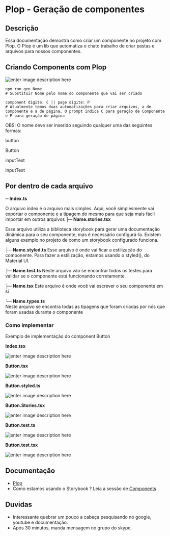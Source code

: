 
# Plop - Geração de componentes

## Descrição

Essa documentação demostra como criar um componente no projeto com Plop. O Plop é um lib que automatiza o chato trabalho de criar pastas e arquivos para nossos componentes.

## Criando Components com Plop
![enter image description here](https://res.cloudinary.com/dgorwmjud/image/upload/v1647124242/Documenta%C3%A7%C3%A3o%20Opti/carbon_3_hobte2.png)
 </div> 

    npm run gen Nome 
    # Substituir Nome pelo nome do componente que vai ser criado
    
    component digite: C || page digite: P
    # Atualmente temos duas automatizações para criar arquivos, a de componente e a de página, O prompt indica C para geração de Componente e P para geração de página

OBS: O nome deve ser inserido seguindo qualquer uma das seguintes formas: 

button

Button

inputText 

InputText 
 
## Por dentro de cada arquivo

  **─ Index.ts**
  
O arquivo index é o arquivo mais simples. Aqui, você simplesmente vai exportar o componente e a tipagem do mesmo para que seja mais fácil importar em outros arquivos
**├─ Name.stories.tsx**

Esse arquivo utiliza a biblioteca storybook para gerar uma documentação dinâmica para o seu componente, mas é necessário configurá-la. Existem alguns exemplo no projeto de como um storybook configurado funciona.

**├─ Name.styled.ts**
Esse arquivo é onde vai ficar a estilização do componente. Para fazer a estilização, estamos usando o styled(), do Material UI.  

**├─  Name.test.ts** 
 Neste arquivo vão se encontrar todos os testes para validar se o componente está funcionando corretamente. 

**├─  Name.tsx** 
Este arquivo é onde você vai escrever o seu componente em si 

**└─  Name.types.ts**  
Neste arquivo se encontra todas as tipagens que foram criadas por nós que foram usadas durante o componente
 
### Como implementar
Exemplo de implementação do component Button


**Index.tsx** 

![enter image description here](https://res.cloudinary.com/dgorwmjud/image/upload/v1647125872/Documenta%C3%A7%C3%A3o%20Opti/index-exports_l2aw2z.png)


**Button.tsx**


![enter image description here](https://res.cloudinary.com/dgorwmjud/image/upload/v1647126550/Documenta%C3%A7%C3%A3o%20Opti/button_component_v4db5n.png)


**Button.styled.ts** 


![enter image description here](https://res.cloudinary.com/dgorwmjud/image/upload/v1647126249/Documenta%C3%A7%C3%A3o%20Opti/styled_rhtgmn.png)


**Button.Stories.tsx** 


![enter image description here](https://res.cloudinary.com/dgorwmjud/image/upload/v1647126049/Documenta%C3%A7%C3%A3o%20Opti/stories_j4vmcj.png)
 


**Button.test.ts**


![enter image description here](https://res.cloudinary.com/dgorwmjud/image/upload/v1647126437/Documenta%C3%A7%C3%A3o%20Opti/test_xhn0gn.png)


**Button.test.tsx**


![enter image description here](https://res.cloudinary.com/dgorwmjud/image/upload/v1647126688/Documenta%C3%A7%C3%A3o%20Opti/testes_u4pzov.png)


## Documentação

-  [Plop](https://plopjs.com/) 
-  Como estamos usando o Storybook ? Leia a sessão de [Components ](https://dev.azure.com/tecnologiaunica/OptiMarketing/_wiki/wikis/wiki/69/components)

## Duvidas

-   Interessante quebrar um pouco a cabeça pesquisando no google, youtube e documentação. 
-  Após 30 minutos, manda mensagem no grupo do skype.

